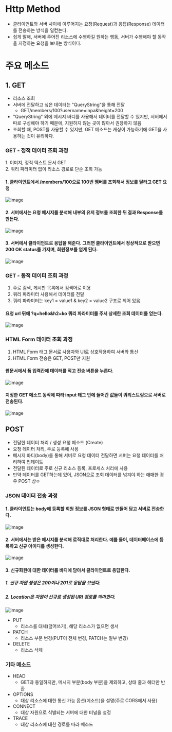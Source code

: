 <h1> Http Method </h1>

- 클라이언트와 서버 사이에 이루어지는 요청(Request)과 응답(Response) 데이터를 전송하는 방식을 일컫는다.
- 쉽게 말해, 서버에 주어진 리소스에 수행하길 원하는 행동, 서버가 수행해야 할 동작을 지정하는 요청을 보내는 방식이다.

<h1> 주요 메소드 </h1>

<h2> 1. GET </h2>

  - 리소스 조회
  - 서버에 전달하고 싶은 데이터는 "QueryString"을 통해 전달
    - GET/members/100?username=inpa&height=200
  - "QueryString" 외에 메시지 바디를 사용해서 데이터를 전달할 수 있지만, 서버에서 따로 구성해야 하기 때문에, 지원하지 않는 곳이 많아서 권장하지 않음
  - 조회할 때, POST를 사용할 수 있지만, GET 메소드는 캐싱이 가능하기에 GET을 사용하는 것이 유리하다.
 
 <h3> GET - 정적 데이터 조회 과정 </h3>
 1. 이미지, 정적 텍스트 문서 GET </br>
 2. 쿼리 파라미터 없이 리소스 경로로 단순 조회 가능 </br>
    
 <h4> 1. 클라이언트에서 /members/100으로 100번 멤버를 조회해서 정보를 달라고 GET 요청 </h4>
    
 ![image](https://user-images.githubusercontent.com/62228401/214473281-43c5ff24-5698-46c9-b724-01171060c5c4.png)
    
 <h4> 2. 서버에서는 요청 메시지를 분석해 내부의 유저 정보를 조회한 뒤 결과 Response를 만든다. </h4>

![image](https://user-images.githubusercontent.com/62228401/214473395-9c369483-cf35-4fb1-a1d5-3d083b7dc695.png)
 
 <h4> 3. 서버에서 클라이언트로 응답을 해준다. 그러면 클라이언트에서 정상적으로 받으면 200 OK status를 가지며, 회원정보를 얻게 된다. </h4>
 
 ![image](https://user-images.githubusercontent.com/62228401/214495834-4a184db9-f6ad-4a72-8b83-f60484157fd3.png)

  <h3> GET - 동적 데이터 조회 과정 </h3>
  
  1. 주로 검색, 게시판 목록에서 검색어로 이용
  2. 쿼리 파라미터 사용해서 데이터를 전달
  3. 쿼리 파라미터는 key1 = value1 & key2 = value2 구조로 되어 있음

  <h4> 요청 url 뒤에 ?q=hello&h2=ko 쿼리 파라미터를 주서 상세한 조회 데이터를 얻는다. </h4>
  
  ![image](https://user-images.githubusercontent.com/62228401/214496671-a72beaa2-7936-499d-be34-038f24be9b1c.png)

  <h3> HTML Form 데이터 조회 과정 </h3>
  
  1. HTML Form 태그 문서로 사용자와 UI로 상호작용하여 서버와 통신
  2. HTML Form 전송은 GET, POST만 지원

  <h4> 웹문서에서 폼 입력칸에 데이터를 적고 전송 버튼을 누른다. </h4>

  ![image](https://user-images.githubusercontent.com/62228401/214496987-cf1b9353-5551-4632-ae91-0340f780b57c.png)

  <h4> 지정한 GET 메소드 동작에 따라 input 태그 안에 들어간 값들이 쿼리스트링으로 서버로 전송된다. </h4>
  
  ![image](https://user-images.githubusercontent.com/62228401/214497099-bf6a8390-02f1-4138-8269-a8b1d1cb6cdd.png)

  <h2> POST </h2>
  
  - 전달한 데이터 처리 / 생성 요청 메소드 (Create)
  - 요청 데이터 처리, 주로 등록에 사용
  - 메시지 바디(body)를 통해 서버로 요청 데이터 전달하면 서버는 요청 데이터를 처리하여 업데이트
  - 전달된 데이터로 주로 신규 리소스 등록, 프로세스 처리에 사용
  - 만약 데이터를 GET하는데 있어, JSON으로 조회 데이터를 넘겨야 하는 애매한 경우 POST 상ㅇ

  <h3> JSON 데이터 전송 과정 </h3>
  
  <h4> 1. 클라이언트는 body에 등록할 회원 정보를 JSON 형태로 만들어 담고 서버로 전송한다. </h4>
  
  ![image](https://user-images.githubusercontent.com/62228401/214726820-994f9678-0740-40a3-b2bc-30a63c1cd888.png)
  
  <h4> 2. 서버에서는 받은 메시지를 분석해 로직대로 처리한다. 예를 들어, 데이터베이스에 등록하고 신규 아이디를 생성한다. </h4>

 ![image](https://user-images.githubusercontent.com/62228401/214726941-e6f6a365-c782-4ef3-af09-476df528d763.png)

  <h4> 3. 신규회원에 대한 데이터를 바디에 담아서 클라이언트로 응답한다. </h4>
  
  <h5> 1. 신규 자원 생성은 200이나 201로 응답을 보낸다. </h5>
  <h5> 2. Location은 자원이 신규로 생성된 URI 경로를 의미한다. </h5>
  
  ![image](https://user-images.githubusercontent.com/62228401/214727379-2e4df7cd-4746-4a80-8465-9bbbe699933b.png)

- PUT
  - 리소스를 대체(덮어쓰기), 해당 리소스가 없으면 생서 
- PATCH
  - 리소스 부분 변경(PUT이 전체 변경, PATCH는 일부 변경)
- DELETE
  - 리소스 삭제

<h3> 기타 메소드 </h3>

- HEAD
  - GET과 동일하지만, 메시지 부분(body 부분)을 제외하고, 상태 줄과 헤더만 반환
- OPTIONS
  - 대상 리소스에 대한 통신 가능 옵션(메소드)을 설명(주로 CORS에서 사용)
- CONNECT
  - 대상 자원으로 식별되는 서버에 대한 터널을 설정
- TRACE
  - 대상 리소스에 대한 경로를 따라 메소드 
